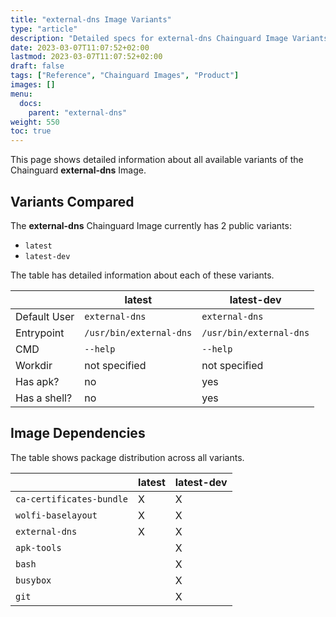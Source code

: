 ```yaml
---
title: "external-dns Image Variants"
type: "article"
description: "Detailed specs for external-dns Chainguard Image Variants"
date: 2023-03-07T11:07:52+02:00
lastmod: 2023-03-07T11:07:52+02:00
draft: false
tags: ["Reference", "Chainguard Images", "Product"]
images: []
menu:
  docs:
    parent: "external-dns"
weight: 550
toc: true
---
```


This page shows detailed information about all available variants of the Chainguard **external-dns** Image.

## Variants Compared
The **external-dns** Chainguard Image currently has 2 public variants: 

- `latest`
- `latest-dev`

The table has detailed information about each of these variants.

|              | latest                  | latest-dev              |
|--------------|-------------------------|-------------------------|
| Default User | `external-dns`          | `external-dns`          |
| Entrypoint   | `/usr/bin/external-dns` | `/usr/bin/external-dns` |
| CMD          | `--help`                | `--help`                |
| Workdir      | not specified           | not specified           |
| Has apk?     | no                      | yes                     |
| Has a shell? | no                      | yes                     |

## Image Dependencies
The table shows package distribution across all variants.

|                          | latest | latest-dev |
|--------------------------|--------|------------|
| `ca-certificates-bundle` | X      | X          |
| `wolfi-baselayout`       | X      | X          |
| `external-dns`           | X      | X          |
| `apk-tools`              |        | X          |
| `bash`                   |        | X          |
| `busybox`                |        | X          |
| `git`                    |        | X          |

